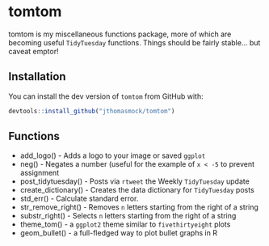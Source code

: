 # tomtom

tomtom is my miscellaneous functions package, more of which are becoming useful `TidyTuesday` functions. Things should be fairly stable... but caveat emptor!


## Installation

You can install the dev version of `tomtom` from GitHub with:

``` r
devtools::install_github("jthomasmock/tomtom")
```

## Functions

* add_logo() - Adds a logo to your image or saved `ggplot`  
* neg() - Negates a number (useful for the example of `x < -5` to prevent assignment  
* post_tidytuesday() - Posts via `rtweet` the Weekly `TidyTuesday` update   
* create_dictionary() - Creates the data dictionary for `TidyTuesday` posts  
* std_err() - Calculate standard error.  
* str_remove_right() - Removes `n` letters starting from the right of a string  
* substr_right() - Selects `n` letters starting from the right of a string  
* theme_tom() - a `ggplot2` theme similar to `fivethirtyeight` plots  
* geom_bullet() - a full-fledged way to plot bullet graphs in R


